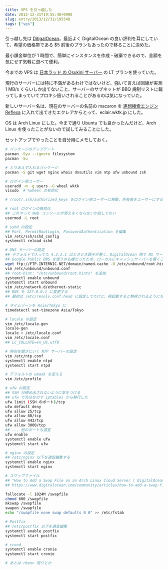 ```yaml
---
title: VPS を引っ越した
date: 2013-12-31T19:55:48+0900
slug: entry/2013/12/31/195548
tags: ["vps"]
---
```

引っ越し先は [DitigalOcean](https://www.digitalocean.com/?refcode=efb70a6746f9)。最近よく DigitalOcean の良い評判を耳にしていて、希望の価格帯である $5 前後のプランもあったので移ることに決めた。

最小課金単位が 1 時間で、簡単にインスタンスを作成・破棄できるので、金額を気にせず気軽に遊べて便利。

今までの VPS は [日本ラッド の Osukini サーバー](http://www.saases.jp/cloud/vps/) の LT プランを使っていた。

現行のサーバーには特に不満があるわけではないけど、強いて言えば回線が実測 1 MB/s くらいしか出てないこと、サーバーのサブネットが BBQ 規制リストに載ってしまっていてプロキシ扱いされることがあるのは気になっていた。

新しいサーバー名は、現在のサーバーの名前の macaron を [連想検索エンジン Reflexa](http://labs.preferred.jp/reflexa/) に入れて出てきたエクレアからとって、eclair.wktk.jp にした。

OS は Arch Linux にした。今まで通り Ubuntu でも良かったんだけど、Arch Linux を使ったことがないので試してみることにした。

セットアップでやったことを自分用にメモしておく。

```sh
# パッケージのアップデート
pacman -Syu --ignore filesystem
pacman -Su

# とりあえず入れるパッケージ
pacman -S git wget nginx whois dnsutils vim ntp ufw unbound zsh

# ログイン用ユーザー
useradd -m -g users -G wheel wktk
visudo  # %wheel の有効化

# /root/.ssh/authorized_keys をログイン用ユーザーに移動、所有者をユーザーにする

# root ログインの無効化
## これやって Web コンソールが使えなくならないか試してない
usermod -L root

# sshd の設定
## Port, PermitRootLogin, PasswordAuthentication を編集
vim /etc/ssh/sshd_config
systemctl reload sshd

# DNS サーバーの設定
## デフォルトで入ってた 4.2.2.1 はときどき調子が悪く、DigitalOcean 側で NS サーバーが用意されているわけでもなく、
## Google Public DNS を使うのも嫌だったため、ローカルにキャッシュサーバーを置くことにした。
wget ftp://FTP.INTERNIC.NET/domain/named.cache -O /etc/unbound/root.hints
vim /etc/unbound/unbound.conf
## root-hint: "/etc/unbound/root.hints" を追加
systemctl enable unbound
systemctl start unbound
vim /etc/network.d/ethernet-static
## DNS を 127.0.0.1 に変更する
## 最初は /etc/resolv.conf.head に設定してたけど、再起動すると無視されるようになったのでこっちを書き換えた。

# タイムゾーンを Asia/Tokyo に
timedatectl set-timezone Asia/Tokyo

# locale の設定
vim /etc/locale.gen
locale-gen
locale > /etc/locale.conf
vim /etc/locale.conf
## LC_COLLATE=en_US.utf8

# 時刻を聞きにいく NTP サーバーの設定
vim /etc/ntp.conf
systemctl enable ntpd
systemctl start ntpd

# デフォルトの umask を変える
vim /etc/profile

# ufw の設定
## SSH が締め出されないように気をつける
## ufw で充分なので iptables から移行した
ufw limit (SSH のポート)/tcp
ufw default deny
ufw allow 25/tcp
ufw allow 80/tcp
ufw allow 443/tcp
ufw allow 3000/tcp
## ... 他のポートも適宜
ufw enable
systemctl enable ufw
systemctl start ufw

# nginx の設定
## /etc/nginx 以下を適宜編集する
systemctl enable nginx
systemctl start nginx

# スワップファイル
## "How to Add a Swap File on an Arch Linux Cloud Server | DigitalOcean"
## https://www.digitalocean.com/community/articles/how-to-add-a-swap-file-on-an-arch-linux-cloud-server

fallocate -l 1024M /swapfile
chmod 600 /swapfile
mkswap /swapfile
swapon /swapfile
echo "/swapfile none swap defaults 0 0" >> /etc/fstab

# Postfix
## /etc/postfix 以下を適宜編集
systemctl enable postfix
systemctl start postfix

# crond
systemctl enable cronie
systemctl start cronie

# あとは rbenv 周りとか
```
